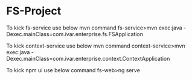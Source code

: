 # FS-Project

To kick fs-service use below mvn command
fs-service>mvn exec:java -Dexec.mainClass=com.ivar.enterprise.fs.FSApplication

To kick context-service use below mvn command
context-service>mvn exec:java -Dexec.mainClass=com.ivar.enterprise.context.ContextApplication

To kick npm ui use below command
fs-web>ng serve

